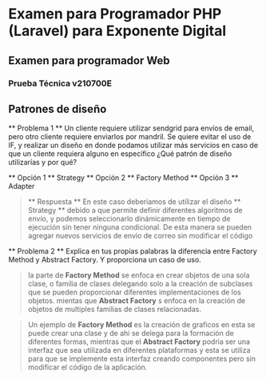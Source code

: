 # Examen para Programador PHP (Laravel) para Exponente Digital

## Examen para programador Web

### Prueba Técnica v210700E

## Patrones de diseño

** Problema 1 ** Un cliente requiere utilizar sendgrid para envíos de email, pero otro cliente requiere enviarlos por mandril. Se quiere evitar el uso de IF, y realizar un diseño en donde podamos utilizar más servicios en caso de que un cliente requiera alguno en específico ¿Qué patrón de diseño utilizarías y por qué?

** Opción 1 ** Strategy
** Opción 2 ** Factory Method
** Opción 3 ** Adapter

> ** Respuesta **  En este caso deberiamos de utilizar el diseño ** Strategy ** debido a que permite definir diferentes algoritmos de envío, y podemos seleccionarlo dinámicamente en tiempo de ejecución sin tener ninguna condicional. De esta manera se pueden agregar nuevos servicios de envío de correo sin modificar el código

** Problema 2 ** Explica en tus propias palabras la diferencia entre Factory Method y Abstract Factory. Y proporciona un caso de uso.


> la parte de **Factory Method** se enfoca en crear objetos de una sola clase,  o familia de clases delegando solo a la creación de subclases que se pueden proporcionar diferentes implementaciones de los objetos. mientas que **Abstract Factory** s enfoca en la creación de objetos de multiples familias de clases relacionadas. 

>Un ejemplo de **Factory Method** es la creación de graficos en esta se puede crear una clase y de ahi se delega para la formación de diferentes formas, mientras que el **Abstract Factory** podria ser una interfaz que sea utilizada en diferentes plataformas y esta se utiliza para que se implemente esta interfaz creando componentes pero sin modificar el código de la aplicación.